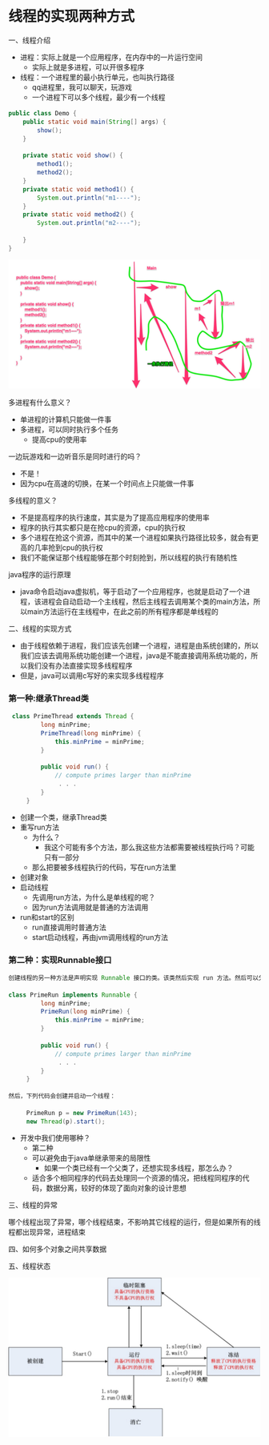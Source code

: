 # 线程的实现两种方式

一、线程介绍

- 进程：实际上就是一个应用程序，在内存中的一片运行空间
  - 实际上就是多进程，可以开很多程序
- 线程：一个进程里的最小执行单元，也叫执行路径
  - qq进程里，我可以聊天，玩游戏
  - 一个进程下可以多个线程，最少有一个线程

```java
public class Demo {
	public static void main(String[] args) {
		show();
	}

	private static void show() {
		method1();
		method2();
	}
	private static void method1() {
		System.out.println("m1----");
	}
	private static void method2() {
		System.out.println("m2----");
		
	}
}
```

![img](java13/006tNc79ly1g2ba9d9szsj31a30nmaef.jpg)

多进程有什么意义？

- 单进程的计算机只能做一件事
- 多进程，可以同时执行多个任务
  - 提高cpu的使用率

一边玩游戏和一边听音乐是同时进行的吗？

- 不是！
- 因为cpu在高速的切换，在某一个时间点上只能做一件事

多线程的意义？

- 不是提高程序的执行速度，其实是为了提高应用程序的使用率
- 程序的执行其实都只是在抢cpu的资源，cpu的执行权
- 多个进程在抢这个资源，而其中的某一个进程如果执行路径比较多，就会有更高的几率抢到cpu的执行权
- 我们不能保证那个线程能够在那个时刻抢到，所以线程的执行有随机性

java程序的运行原理

- java命令启动java虚拟机，等于启动了一个应用程序，也就是启动了一个进程，该进程会自动启动一个主线程，然后主线程去调用某个类的main方法，所以main方法运行在主线程中，在此之前的所有程序都是单线程的 

二、线程的实现方式

- 由于线程依赖于进程，我们应该先创建一个进程，进程是由系统创建的，所以我们应该去调用系统功能创建一个进程，java是不能直接调用系统功能的，所以我们没有办法直接实现多线程程序
- 但是，java可以调用c写好的来实现多线程程序 

### 第一种:继承Thread类

```java
 class PrimeThread extends Thread {
         long minPrime;
         PrimeThread(long minPrime) {
             this.minPrime = minPrime;
         }
 
         public void run() {
             // compute primes larger than minPrime
              . . .
         }
     }
```

- 创建一个类，继承Thread类
- 重写run方法
  - 为什么？
    - 我这个可能有多个方法，那么我这些方法都需要被线程执行吗？可能只有一部分
  - 那么把要被多线程执行的代码，写在run方法里
- 创建对象
- 启动线程
  - 先调用run方法，为什么是单线程的呢？
  - 因为run方法调用就是普通的方法调用
- run和start的区别
  - run直接调用时普通方法
  - start启动线程，再由jvm调用线程的run方法

### 第二种：实现Runnable接口

```java
创建线程的另一种方法是声明实现 Runnable 接口的类。该类然后实现 run 方法。然后可以分配该类的实例，在创建 Thread 时作为一个参数来传递并启动。采用这种风格的同一个例子如下所示 

class PrimeRun implements Runnable {
         long minPrime;
         PrimeRun(long minPrime) {
             this.minPrime = minPrime;
         }
 
         public void run() {
             // compute primes larger than minPrime
              . . .
         }
     }
     
然后，下列代码会创建并启动一个线程：

     PrimeRun p = new PrimeRun(143);
     new Thread(p).start();
```

- 开发中我们使用哪种？
  - 第二种
  - 可以避免由于java单继承带来的局限性
    - 如果一个类已经有一个父类了，还想实现多线程，那怎么办？
  - 适合多个相同程序的代码去处理同一个资源的情况，把线程同程序的代码，数据分离，较好的体现了面向对象的设计思想

三、线程的异常

哪个线程出现了异常，哪个线程结束，不影响其它线程的运行，但是如果所有的线程都出现异常，进程结束

四、如何多个对象之间共享数据

五、线程状态

![image-20191216073220463](java13/image-20191216073220463.png)